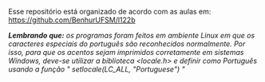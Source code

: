 Esse repositório está organizado de acordo com as aulas em: https://github.com/BenhurUFSM/l122b



***Lembrando que:** os programas foram feitos em ambiente Linux em que os caracteres especiais do português são reconhecidos normalmente. Por isso, para que os acentos sejam imprimidos corretamente em sistemas Windows, deve-se utilizar a biblioteca <locale.h> e definir como Português usando a função "  setlocale(LC_ALL, "Portuguese")  "*

